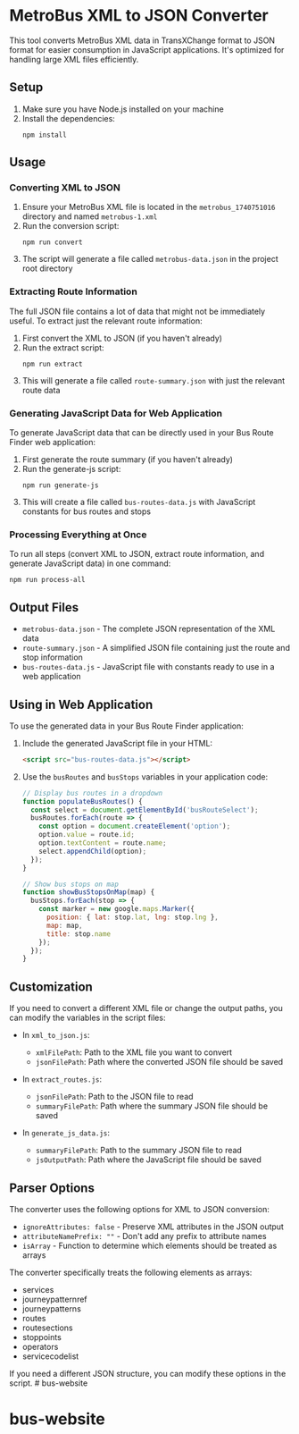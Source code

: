 # MetroBus XML to JSON Converter

This tool converts MetroBus XML data in TransXChange format to JSON format for easier consumption in JavaScript applications. It's optimized for handling large XML files efficiently.

## Setup

1. Make sure you have Node.js installed on your machine
2. Install the dependencies:
   ```
   npm install
   ```

## Usage

### Converting XML to JSON

1. Ensure your MetroBus XML file is located in the `metrobus_1740751016` directory and named `metrobus-1.xml`
2. Run the conversion script:
   ```
   npm run convert
   ```
3. The script will generate a file called `metrobus-data.json` in the project root directory

### Extracting Route Information

The full JSON file contains a lot of data that might not be immediately useful. To extract just the relevant route information:

1. First convert the XML to JSON (if you haven't already)
2. Run the extract script:
   ```
   npm run extract
   ```
3. This will generate a file called `route-summary.json` with just the relevant route data

### Generating JavaScript Data for Web Application

To generate JavaScript data that can be directly used in your Bus Route Finder web application:

1. First generate the route summary (if you haven't already)
2. Run the generate-js script:
   ```
   npm run generate-js
   ```
3. This will create a file called `bus-routes-data.js` with JavaScript constants for bus routes and stops

### Processing Everything at Once

To run all steps (convert XML to JSON, extract route information, and generate JavaScript data) in one command:

```
npm run process-all
```

## Output Files

- `metrobus-data.json` - The complete JSON representation of the XML data
- `route-summary.json` - A simplified JSON file containing just the route and stop information
- `bus-routes-data.js` - JavaScript file with constants ready to use in a web application

## Using in Web Application

To use the generated data in your Bus Route Finder application:

1. Include the generated JavaScript file in your HTML:
   ```html
   <script src="bus-routes-data.js"></script>
   ```

2. Use the `busRoutes` and `busStops` variables in your application code:
   ```javascript
   // Display bus routes in a dropdown
   function populateBusRoutes() {
     const select = document.getElementById('busRouteSelect');
     busRoutes.forEach(route => {
       const option = document.createElement('option');
       option.value = route.id;
       option.textContent = route.name;
       select.appendChild(option);
     });
   }
   
   // Show bus stops on map
   function showBusStopsOnMap(map) {
     busStops.forEach(stop => {
       const marker = new google.maps.Marker({
         position: { lat: stop.lat, lng: stop.lng },
         map: map,
         title: stop.name
       });
     });
   }
   ```

## Customization

If you need to convert a different XML file or change the output paths, you can modify the variables in the script files:

- In `xml_to_json.js`:
  - `xmlFilePath`: Path to the XML file you want to convert
  - `jsonFilePath`: Path where the converted JSON file should be saved

- In `extract_routes.js`:
  - `jsonFilePath`: Path to the JSON file to read
  - `summaryFilePath`: Path where the summary JSON file should be saved

- In `generate_js_data.js`:
  - `summaryFilePath`: Path to the summary JSON file to read
  - `jsOutputPath`: Path where the JavaScript file should be saved

## Parser Options

The converter uses the following options for XML to JSON conversion:

- `ignoreAttributes: false` - Preserve XML attributes in the JSON output
- `attributeNamePrefix: ""` - Don't add any prefix to attribute names
- `isArray` - Function to determine which elements should be treated as arrays

The converter specifically treats the following elements as arrays:
- services
- journeypatternref
- journeypatterns
- routes
- routesections
- stoppoints
- operators
- servicecodelist

If you need a different JSON structure, you can modify these options in the script. # bus-website
# bus-website
